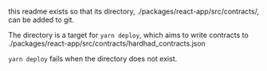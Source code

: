 this readme exists so that its directory, ./packages/react-app/src/contracts/,
can be added to git.

The directory is a target for `yarn deploy`, which aims to write contracts to
./packages/react-app/src/contracts/hardhad_contracts.json

`yarn deploy` fails when the directory does not exist.
